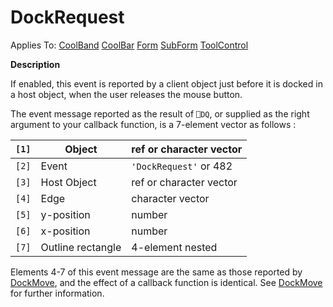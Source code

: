 




<h1 class="heading"><span class="name">DockRequest</span></h1>

Applies To: [CoolBand](../a-z/coolband.md) [CoolBar](../a-z/coolbar.md) [Form](../a-z/form.md) [SubForm](../a-z/subform.md) [ToolControl](../a-z/toolcontrol.md)


**Description**


If enabled, this event is reported by a client object just before it is docked in a host object, when the user releases the mouse button.


The event message reported as the result of `⎕DQ`, or supplied as the right argument to your callback function, is a 7-element vector as follows :


| `[1]` | Object | ref or character vector |
| --- | --- | ---  |
| `[2]` | Event | `'DockRequest'` or 482 |
| `[3]` | Host Object | ref or character vector |
| `[4]` | Edge | character vector |
| `[5]` | y-position | number |
| `[6]` | x-position | number |
| `[7]` | Outline rectangle | 4-element nested |


Elements 4-7 of this event message are the same as those reported by [DockMove](../a-z/dockmove.md), and the effect of a callback function is identical. See [DockMove](../a-z/dockmove.md) for further information.



